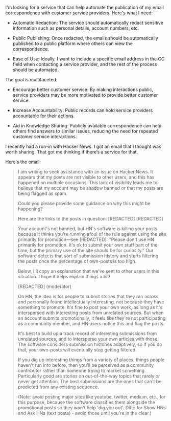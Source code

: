 I'm looking for a service that can help automate the publication of my email correspondence with customer service providers. Here's what I need:

- Automatic Redaction: The service should automatically redact sensitive information such as personal details, account numbers, etc.

- Public Publishing: Once redacted, the emails should be automatically published to a public platform where others can view the correspondence.

- Ease of Use: Ideally, I want to include a specific email address in the CC field when contacting a service provider, and the rest of the process should be automated.

The goal is multifaceted:

- Encourage better customer service: By making interactions public, service providers may be more motivated to provide better customer service.

- Increase Accountability: Public records can hold service providers accountable for their actions.

- Aid in Knowledge Sharing: Publicly available correspondence can help others find answers to similar issues, reducing the need for repeated customer service interactions.

I recently had a run-in with Hacker News. I got an email that I thought was worth sharing. That got me thinking if there’s a service for that.

Here's the email:

> I am writing to seek assistance with an issue on Hacker News. It appears that my posts are not visible to other users, and this has happened on multiple occasions. This lack of visibility leads me to believe that my account may be shadow banned or that my posts are being flagged as spam.
>
> Could you please provide some guidance on why this might be happening?
>
> Here are the links to the posts in question:
> [REDACTED]
> [REDACTED]

> Your account's not banned, but HN's software is killing your posts because it thinks you're running afoul of the rule against using the site primarily for promotion—see [REDACTED]: "Please don't use HN primarily for promotion. It's ok to submit your own stuff part of the time, but the primary use of the site should be for curiosity." Our software detects that sort of submission history and starts filtering the posts once the percentage of own-posts is too high.
>
> Below, I'll copy an explanation that we've sent to other users in this situation. I hope it helps explain things a bit!
>
> [REDACTED] (moderator)
>
> On HN, the idea is for people to submit stories that they ran across and personally found intellectually interesting, not because they have something to promote. It's fine to post your own work, as long as it's interspersed with interesting posts from unrelated sources. But when an account submits promotionally, it feels like they're not participating as a community member, and HN users notice this and flag the posts.
>
> It's best to build up a track record of interesting submissions from unrelated sources, and to intersperse your own articles with those. The software considers submission histories adaptively, so if you do that, your own-posts will eventually stop getting filtered.
>
> If you dig up interesting things from a variety of places, things people haven't run into before, then you'll be perceived as a community contributor rather than someone trying to market something. Particularly good are stories on out-of-the-way topics that rarely or never get attention. The best submissions are the ones that can't be predicted from any existing sequence.
>
> (Note: avoid posting major sites like youtube, twitter, medium, etc., for this purpose, because the software classifies them alongside the promotional posts so they won't help 'dig you out'. Ditto for Show HNs and Ask HNs (text posts) - avoid those until you're in the clear.)
